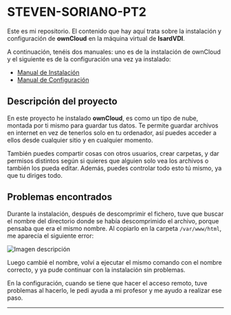 # STEVEN-SORIANO-PT2
Este es mi repositorio. El contenido que hay aquí trata sobre la instalación y configuración de **ownCloud** en la máquina virtual de **IsardVDI**.

A continuación, tenéis dos manuales: uno es de la instalación de ownCloud y el siguiente es de la configuración una vez ya instalado:

- [Manual de Instalación](INSTALLATION.md) 
- [Manual de Configuración](CONFIGURATION.md)

## Descripción del proyecto

En este proyecto he instalado **ownCloud**, es como un tipo de nube, montada por ti mismo para guardar tus datos. Te permite guardar archivos en internet en vez de tenerlos solo en tu ordenador, así puedes acceder a ellos desde cualquier sitio y en cualquier momento.

También puedes compartir cosas con otros usuarios, crear carpetas, y dar permisos distintos según si quieres que alguien solo vea los archivos o también los pueda editar. Además, puedes controlar todo esto tú mismo, ya que tu diriges todo. 

## Problemas encontrados

Durante la instalación, después de descomprimir el fichero, tuve que buscar el nombre del directorio donde se había descomprimido el archivo, porque pensaba que era el mismo nombre. Al copiarlo en la carpeta `/var/www/html`, me aparecía el siguiente error:

![Imagen descripción](https://drive.google.com/uc?export=view&id=1I-1p5zSqTB-E3xoxK5ETTAO1bQ6WCfcD)


Luego cambié el nombre, volví a ejecutar el mismo comando con el nombre correcto, y ya pude continuar con la instalación sin problemas.

En la configuración, cuando se tiene que hacer el acceso remoto, tuve problemas al hacerlo, le pedi ayuda a mi profesor y me ayudo a realizar ese paso.


---
